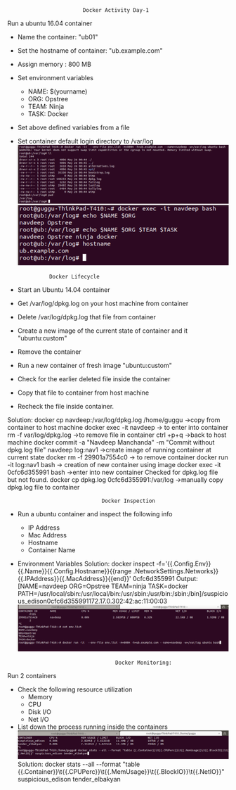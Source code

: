                             Docker Activity Day-1

Run a ubuntu 16.04 container
  - Name the container: "ub01"
  - Set the hostname of container: "ub.example.com"
  - Assign memory : 800 MB
  - Set environment variables
      - NAME: $(yourname)
      - ORG: Opstree
      - TEAM: Ninja
      - TASK: Docker
  - Set above defined variables from a file
- Set container default login directory to /var/log
![](https://github.com/navdeepmanchanda/Assignments/blob/master/docker_activity_day_1/Media/Docker_activity_day1_Ass_1_pic1.png)
![](https://github.com/navdeepmanchanda/Assignments/blob/master/docker_activity_day_1/Media/docker_day1_activity1_ass_1_pic2.png)

				Docker Lifecycle

- Start an Ubuntu 14.04 container
- Get /var/log/dpkg.log on your host machine from container
- Delete /var/log/dpkg.log that file from container
- Create a new image of the current state of container and it "ubuntu:custom"
- Remove the container
- Run a new container of fresh image "ubuntu:custom"
- Check for the earlier deleted file inside the container
- Copy that file to container from host machine
- Recheck the file inside container.

Solution:
docker cp navdeep:/var/log/dpkg.log /home/guggu  ->copy from container to host machine
docker exec -it navdeep  -> to enter into container
rm -f var/log/dpkg.log  ->to remove file in container
ctrl +p+q  ->back to host machine 
docker commit -a "Navdeep Manchanda" -m "Commit without dpkg.log file" navdeep log:nav1 ->create image of running container at current state
docker rm -f 29901a7554c0  -> to remove container
docker run -it log:nav1 bash  -> creation of new container using image
docker exec -it 0cfc6d355991 bash   ->enter into new container
Checked for dpkg.log file but not found.
docker cp  dpkg.log 0cfc6d355991:/var/log ->manually copy dpkg.log file to container
                                  
                                  Docker Inspection

- Run a ubuntu container and inspect the following info
  - IP Address
  - Mac Address
  - Hostname
  - Container Name
- Environment Variables
Solution: 
docker inspect -f='{{.Config.Env}}{{.Name}}{{.Config.Hostname}}{{range .NetworkSettings.Networks}}{{.IPAddress}}{{.MacAddress}}{{end}}' 0cfc6d355991
Output:
[NAME=navdeep ORG=Opstree TEAM=ninja TASK=docker PATH=/usr/local/sbin:/usr/local/bin:/usr/sbin:/usr/bin:/sbin:/bin]/suspicious_edison0cfc6d355991172.17.0.302:42:ac:11:00:03
![](https://github.com/navdeepmanchanda/Assignments/blob/master/docker_activity_day_1/Media/Docker_day1_ass_1_Pic1.png)
                                     
                                     Docker Monitoring:
 Run 2 containers 
  - Check the following resource utilization
      - Memory
      - CPU
      - Disk I/O
      - Net I/O
  - List down the process running inside the containers                                     
![](https://github.com/navdeepmanchanda/Assignments/blob/master/docker_activity_day_1/Media/Docker_Monitoring.png)
Solution:
docker stats --all --format "table {{.Container}}\t{{.CPUPerc}}\t{{.MemUsage}}\t{{.BlockIO}}\t{{.NetIO}}" suspicious_edison tender_elbakyan
